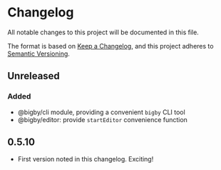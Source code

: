 # Changelog

All notable changes to this project will be documented in this file.

The format is based on [Keep a Changelog](https://keepachangelog.com/),
and this project adheres to [Semantic Versioning](https://semver.org/spec/v2.0.0.html).

## Unreleased

### Added

- @bigby/cli module, providing a convenient `bigby` CLI tool
- @bigby/editor: provide `startEditor` convenience function

## 0.5.10

- First version noted in this changelog. Exciting!
